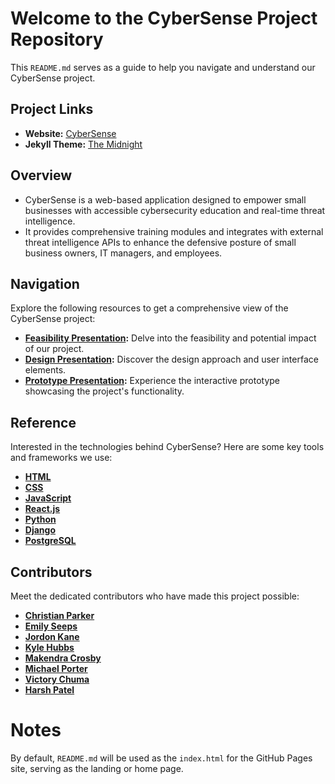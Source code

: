 # Welcome to the CyberSense Project Repository 

This `README.md` serves as a guide to help you navigate and understand our CyberSense project.

## Project Links
- **Website:** [CyberSense](https://kylehubbs008.github.io/CS410_Diamond/)
- **Jekyll Theme:** [The Midnight](https://github.com/pages-themes/midnight)

## Overview
-  CyberSense is a web-based application designed to empower small businesses with accessible cybersecurity education and real-time threat intelligence. 
-  It provides comprehensive training modules and integrates with external threat intelligence APIs to enhance the defensive posture of small business owners, IT managers, and employees.

## Navigation
Explore the following resources to get a comprehensive view of the CyberSense project:
- **[Feasibility Presentation](./Team%20Diamond%20Feasibility%20Slides.pdf):** Delve into the feasibility and potential impact of our project.
- **[Design Presentation](./Design%20Presentation%20(1).pdf):** Discover the design approach and user interface elements.
- **[Prototype Presentation](./Prototype%20Presentation%20(2).pdf):** Experience the interactive prototype showcasing the project's functionality.


## Reference
Interested in the technologies behind CyberSense? Here are some key tools and frameworks we use:
- **[HTML](https://www.w3schools.com/html/default.asp)**
- **[CSS](https://www.w3schools.com/css/default.asp)**
- **[JavaScript](https://www.w3schools.com/js/default.asp)**
- **[React.js](https://www.w3schools.com/react/react_jsx.asp)**
- **[Python](https://www.w3schools.com/python/default.asp)**
- **[Django](https://www.w3schools.com/django/django_queryset.php)**
- **[PostgreSQL](https://www.w3schools.com/postgresql/index.php)**


## Contributors
Meet the dedicated contributors who have made this project possible:
- **[Christian Parker](https://github.com/cpark026)**
- **[Emily Seeps](https://github.com/emilyseepes1)**
- **[Jordon Kane](https://github.com/jordonkane)**
- **[Kyle Hubbs](https://github.com/KyleHubbs008)**
- **[Makendra Crosby](https://github.com/mcros008)**
- **[Michael Porter](https://github.com/MPort024)**
- **[Victory Chuma](https://github.com/VictoryChuma)**
- **[Harsh Patel](https://github.com/hpatel021)**

# Notes
By default, `README.md` will be used as the `index.html` for the GitHub Pages site, serving as the landing or home page.
